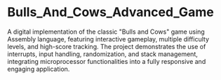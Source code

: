 # Bulls_And_Cows_Advanced_Game
A digital implementation of the classic "Bulls and Cows" game using Assembly language, featuring interactive gameplay, multiple difficulty levels, and high-score tracking. The project demonstrates the use of interrupts, input handling, randomization, and stack management, integrating microprocessor functionalities into a fully responsive and engaging application.
